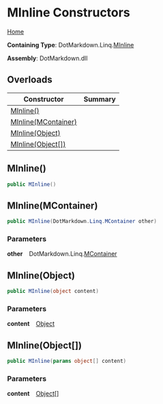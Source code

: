 # MInline Constructors

[Home](../../../../README.md)

**Containing Type**: DotMarkdown\.Linq\.[MInline](../README.md)

**Assembly**: DotMarkdown\.dll

## Overloads

| Constructor | Summary |
| ----------- | ------- |
| [MInline()](#DotMarkdown_Linq_MInline__ctor) | |
| [MInline(MContainer)](#DotMarkdown_Linq_MInline__ctor_DotMarkdown_Linq_MContainer_) | |
| [MInline(Object)](#DotMarkdown_Linq_MInline__ctor_System_Object_) | |
| [MInline(Object\[\])](#DotMarkdown_Linq_MInline__ctor_System_Object___) | |

## MInline\(\) <a name="DotMarkdown_Linq_MInline__ctor"></a>

```csharp
public MInline()
```

## MInline\(MContainer\) <a name="DotMarkdown_Linq_MInline__ctor_DotMarkdown_Linq_MContainer_"></a>

```csharp
public MInline(DotMarkdown.Linq.MContainer other)
```

### Parameters

**other** &ensp; DotMarkdown\.Linq\.[MContainer](../../MContainer/README.md)

## MInline\(Object\) <a name="DotMarkdown_Linq_MInline__ctor_System_Object_"></a>

```csharp
public MInline(object content)
```

### Parameters

**content** &ensp; [Object](https://docs.microsoft.com/en-us/dotnet/api/system.object)

## MInline\(Object\[\]\) <a name="DotMarkdown_Linq_MInline__ctor_System_Object___"></a>

```csharp
public MInline(params object[] content)
```

### Parameters

**content** &ensp; [Object](https://docs.microsoft.com/en-us/dotnet/api/system.object)\[\]